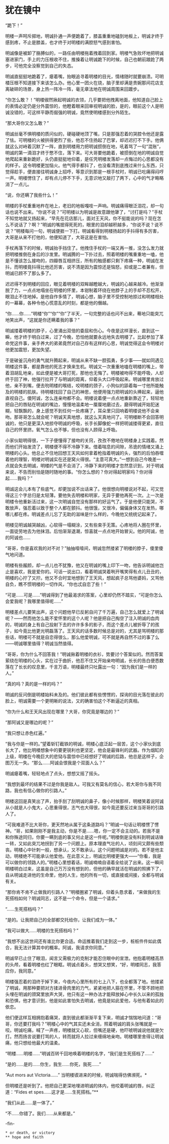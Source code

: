 # 犹在镜中


“跪下！”

明楼一声呵斥掷地，明诚扑通一声便跪着了，膝盖重重地磕到地板上，明诚才终于感到疼，不止是膝盖，也才终于对明楼的满腔怒气感到害怕。

明诚像是被卸了胳膊似的，一路任由明楼拖着拽着回到家。明楼气急败坏地把明诚塞进家门，手上的力压根收不住，推搡着让明诚跪下的时候，自己也朝前踉跄了两步，可他完全没察觉到自己的失态。

明诚直挺挺地跪着了，瘪着嘴，抬眼追寻着明楼的目光，情绪随时就要崩溃。可明楼压根不知道接下来该怎么办。他心里一团火在烧，脑子里却满是贵婉那间花店支离破碎的场景，身上热一阵冷一阵，毫无章法地在明诚周围来回踱步。

“你怎么敢？！”明楼俶然揪起明诚的衣领，几乎要把他拽离地面，他知道自己脸上的表情必定仍是分外震惊的，他瞪着眼来回审视明诚的脸，是的，眼前这个人是明诚没错的，可这样平静而倔强的明诚，竟然使明楼感到分外陌生。

“那大哥你又怎么敢？”

明诚丝毫不惧明楼的质问似的，硬碰硬地顶了嘴，只是那强忍着的哭腔令他还是露了怯。可明楼的火被拱得更烈了些，他忍不住扬起了巴掌，却迟迟打不下手。他俩就这么对峙着沉默了一阵，直到明楼用力把明诚掼倒在地，吼着骂了一句“混账”，明诚的第一滴泪才终于憋不住，落下来。可大哥要他跪着，被掼倒在地的明诚自觉地爬起来重新跪好，头仍直挺挺地仰着，是任凭明楼发落却一点悔过的心思都没有的样子。这令明楼更加恼火。他气得手都抖了，也没看清到底拽过来什么东西，只觉得趁手，便直接往明诚身上招呼，等意识到那是一根手杖时，明诚已吃痛得闷哼一声。明楼愣住了，却有点儿停不下手，无意识地又敲打了两下，心中的气才略略消了一点儿。

“说，你还瞒了我些什么！”

明楼的手杖重重地杵在地上，老旧的地板嘎吱一声响。明诚痛得眼泛泪花，却一句话也说不出来。“你说不说？”可明楼以为明诚是故意跟他犟了，“讨打是吗？”手杖不知觉地就又扬起来，“早先在花店那儿，面对王天风，你不挺能说的吗？现在怎么不说话了？啊？”明诚的嘴抿得死死的，眼里的泪却越积越多，“你说不说？说不说？”明楼每问一句，明诚便捱一下打。明诚看得到明楼扬起的手抖得有多厉害，大哥是从来不打他的，他便知道了，大哥这是在害怕。

手杖再落下的时候，明诚抬手挡住了。他拽住手杖的一端又再一推，没怎么发力就把明楼推倒在身后的沙发里。明诚腾的一下扑过去，照着明楼的嘴重重地一嗑，他是不懂该怎么接吻的，四瓣唇互相挤压，所有的触感都只剩下疼痛一种，明诚在发抖，而明楼竟抖得比他还厉害，说不清是因为震惊还是恼怒，抑或是二者兼有，但明诚已顾不了那么多了。

迟迟得不到明楼的回应，眼见着明楼的双眸越瞪越大，明诚的心越来越冷。他渐渐脱了力，一点点地塌坐在明楼的怀里，本钳制着环绕在他脖子上的手却不忍松开，眼泪止不住地掉。是他自作多情了，明诚心想，脑子里不受控制地掠过和明楼相处的一幕幕，各种令他心慌意乱的时刻，都是他的僭越。

“你……你……”明楼“你”“你”“你”了半天，一句完整的话也问不出来，蓦地只能突兀地笑出声，“这就是你还瞒着我的事？”

明诚搂着明楼的脖子，心里涌出双倍的委屈和伤心。今夜是这样漫长，直到这一瞬，他才终于明白过来，过了今晚，恐怕他就要永远地失去明楼了。比起参加了革命党这件事，亲手养大的弟弟竟然对自己存有这样的心思，明诚觉得这会令明楼对他更加震怒，更加失望。

于是破釜沉舟的勇气就升腾起来，明诚从来不缺一腔孤勇，多少事——就如同遇见明楼这件事，都是靠他的死志才换来生机。明诚又一次重重地嗑在明楼的嘴上，带着泪胡乱地亲，如此便是被大哥打死，那他也无悔了。明楼被吻得不能呼吸，人却终于回了神，他强行拉开了与明诚的距离，仰着头大口呼吸起来。明诚哪里肯放过他，亲不到嘴，便去吮明楼的喉结，咬明楼的颈子，小狗似的舔着每一寸他所能触及的明楼的肌肤。待明楼找回了自己的神思，他便用强力把明诚的头捧起来，逼他直视自己。傻阿诚，怎么连亲吻都不会。明楼说着便一点点地重新靠近了，轻轻地把自己的唇贴在明诚的嘴边，慢慢地温柔地一厘厘地磨过去，磨得明诚开始犯迷糊，轻飘飘的，身上感觉不到任何一处疼痛了，耳朵里只回响着明楼说他不会亲吻。那哥哥怎么就会呢？明诚天真地想，就这么天真地问了。可明楼断不会回答明诚的，他只是更深入地掠夺明诚的呼吸，长手长脚像蛇一样把明诚搂得更紧，直往自己的怀里挤。氧气怎么也不够，但也没有人顾得上呼吸。

小家伙聪明得很，一下子便懂得了接吻的关窍，孜孜不倦地在明楼身上实践着。然而他们开始发烫了，明楼便不得不冷静下来。借着喘息的间隙，吊诡的情绪又涌上明楼的心头。他总止不住地回想王天风如何拿着枪指着明诚的头，强烈的后怕吞噬着他的理智，明楼对明诚实在还是窝火得很。“主意可真大。”一想到自己今晚差一点就会失去明诚，明楼的气是不会消了，冷静下来的明楼才忽然意识到，对于明诚来说，不告而别怕是随时随地的事。“你怎么想的？你对得起明家吗？你对得起……我吗？”

明诚这会儿本有了些底气，却更加说不出话来了。他很想向明楼说对不起，可又觉得这三个字总归是太轻薄。要他失去明楼和明家，无异于要他再死一次。上一次是明楼令他重新活过来，这一次明诚自觉没有那样的好运气了。于是他便只能哭，不敢放声，强忍着以致于整个人都在颤抖。他很饿，又很冷，偏偏身体又在发热，哪哪儿都在疼。明诚差点儿忘了无助的滋味是什么样的，今晚他又统统记起来了。

明楼见明诚越哭越凶，心软得一塌糊涂，又有些束手无策。心疼地将人圈在怀里，一面徒劳地去为他抹泪。后怕渐渐退潮，惊喜就一点点地开始冒尖。他的阿诚，他的阿诚也……

“哥哥，你是喜欢我的对不对？”抽抽噎噎间，明诚忽然搂紧了明楼的脖子，傻里傻气地问道。

明楼有些赧颜，却一点儿也不犹豫，他又在明诚的嘴上印下一吻，他告诉明诚他岂止是喜欢，我是爱你的。可话一说出口，看着明诚哭着咧开嘴笑得有点儿丑丑的，明楼的心拧了又拧。他又不合时宜地想到了王天风，想起疯子总骂他婆妈，又骂他自负，瞧不惯明楼的一切作风，“你也忒自恋了些！”

“可是……可是……”明诚得到了他最渴求的答案，心里却仍然不踏实，“可是你怎么会爱我呢？我哪里值得呢……”

明楼差点儿要笑出声，这个问题他早已反躬自问了千万遍，自己怎么就爱上了明诚呢？——然而他怎么能不爱怀里的这个人呢？他是把自己掏空了注入明诚的血肉的，明诚的身上有自己投射下去的许许多多的影子，而这个差点儿被折辱了的孩子，如今竟比他更光明磊落了。王天风的话多数时候总是对的，尤其是骂明楼的那些话，明楼可不就是自恋得很么，那么他爱明诚，可不就是再自然不过的事了么——明诚哪里值得？明诚当然值得。

“哥哥，你为什么不回答我！”明诚揪着明楼的衣衫，势要讨个答案似的。然而答案萦绕在明楼的心头，实在过于曲折，他忍不住又开始亲吻明诚，长长的告白便悉数落在了长长的叹息里，千言万语，明楼最终只吐露出一句：“因为我们是一样的人。”

“真的吗？真的是一样的吗？”

明诚的反问倒是明楼始料未及的。他们彼此都有些愣愣的，探询的目光落在彼此的脸上，明诚需要一个更明晰的说法，又的确害怕这个不断逼近的真相。

“你为什么和王天风出现在哪里？大哥，你究竟是哪边的？”

“那阿诚又是哪边的呢？”

“我只想让赤色红遍。”

“我与你是一样的。”望着斩钉截铁的明诚，明楼心底泛起一层苦，这个小家伙到底长大了，他比明楼想象中的要更锐利也更坚定，他会是最锋利的武器。作为烟缸的上级，明楼在今晚巨大的悲恸与震惊中已经想好了明诚的后路，他总是这样子，企图万无一失。“那么……阿诚会恨我是个双面人么？”

明诚瘪着嘴，轻轻地点了点头，想想又摇了摇头。

“我想到最坏的结果不过是你我是敌人。可我又有莫名的信心，若大哥你与我不同路，我也有信心做你的引路人。”

明楼这回是真笑出了声，抬手刮了刮明诚的鼻子，像小时候那样，明楼笑着说阿诚从小就是人小鬼大，心思重得很，志气也大得很，如今竟还要反过来当哥哥的引路人了。

“可我难道不比大哥你，更天然地从属于这条道路吗？”明诚一句话让明楼愣了愣神。“哥，如果刚刚不是我主动，你是不是……嗯，你一定不会主动的。若我不是和你殊途同归，你要一瞒到底的事又何止是这一件呢。”明楼倒是没有料到明诚话锋一转，又如此突兀地拐到了另一个问题上。原本理直气壮的人，顷刻间又颇有些颓丧。明楼心中针刺一般，想承认，又不敢承认。这个问题明诚是对的。若不是他主动，明楼绝不可能承认他爱他。在此意义上，明诚比明楼更强大——“你看，我是可以做你的领路人的。”明楼心里想着话，明诚喃喃自语着全给说了出来。这一瞬间明楼明白过来，这虽是自己万万没有想到的，但他的确早就活在明诚的照拂下了，自从明诚走进他的生命里，他的人生，他的所有一切，或直接或间接，全都与明诚有关。

“那你肯不肯不止做我的引路人？”明楼圈紧了明诚，仰着头恳求着，“来做我的生死搭档如何？明诚同志，这不是一个命令，但是一个请求。”

“……生死搭档吗？”

“是的。让我把自己的全部都交托给你，让我们成为一体。”

“我可以做大……明楼的生死搭档吗？”

“我想不出这世间还有谁比你更合适。命运推着我们走到这一步，桩桩件件如此偶合，我无法计算其中的概率。阿诚，我请求你同意。”

明诚早已止住了眼泪，闻言又需极力的克制才能忍住眼中的宣泄。他抱着明楼高昂的头颅，看着明楼也红了眼眶。明诚点着头，想哭又想笑，“好，明楼同志，我答应你，我同意。”

明楼强忍着的泪终于掉下来，今夜内心里所有的七上八下，也全都落了地。他搂紧了明诚，用那种要把对方揉进骨肉里的力气，紧紧地把人箍在怀里，不管不顾地把头埋在明诚的颈窝里放声大哭，他只有这一种办法才能释放掉心中长久以来的孤独和恐惧，他才意识到，他是如此害怕失去明诚，他竟是如此爱他，与他有着如此的依恋。

他们便这样互相拥抱着痛哭，直到彼此都渐渐平复下来，明诚才惴惴地问道：“哥哥，你还要打我吗？”明楼心中的气其实还未全消，照着明诚的肩头张嘴就是一咬。明诚吃痛，喊了一声疼，明楼就又心软，但嘴还是硬，他吓唬明诚说他就是欠打。然而扬言说要打骂的人，转而就将人拉过来缠绵地亲吻。明楼哪里舍得让明诚痛，他只想给他最大的温柔。

“明楼……明楼……”明诚百转千回地唤着明楼的名字，“我们是生死搭档了……”

“是的……是的……你生，我生……你死，我死……”

“Aut mors aut Victoria……” 当明楼锲进来的时候，明诚喘得仿佛濒死。*

但明楼还是听到了。他把自己更深地埋进明诚的体内，他咬着明诚的唇，纠正道：“Fides et spes……这才是……生死搭档。”**

“我们从此……是一体了。”

“不……你错了。我们……从来都是。”





-fin-

    * or death, or victory
    ** hope and faith

